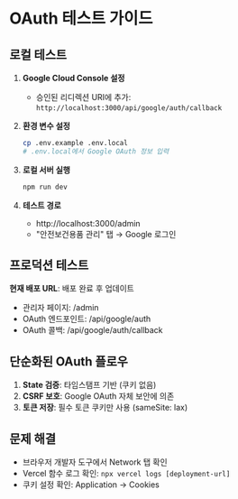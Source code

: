 # OAuth 테스트 가이드

## 로컬 테스트

1. **Google Cloud Console 설정**
   - 승인된 리디렉션 URI에 추가: `http://localhost:3000/api/google/auth/callback`

2. **환경 변수 설정**
   ```bash
   cp .env.example .env.local
   # .env.local에서 Google OAuth 정보 입력
   ```

3. **로컬 서버 실행**
   ```bash
   npm run dev
   ```

4. **테스트 경로**
   - http://localhost:3000/admin
   - "안전보건용품 관리" 탭 → Google 로그인

## 프로덕션 테스트

**현재 배포 URL**: 배포 완료 후 업데이트
- 관리자 페이지: /admin
- OAuth 엔드포인트: /api/google/auth
- OAuth 콜백: /api/google/auth/callback

## 단순화된 OAuth 플로우

1. **State 검증**: 타임스탬프 기반 (쿠키 없음)
2. **CSRF 보호**: Google OAuth 자체 보안에 의존
3. **토큰 저장**: 필수 토큰 쿠키만 사용 (sameSite: lax)

## 문제 해결

- 브라우저 개발자 도구에서 Network 탭 확인
- Vercel 함수 로그 확인: `npx vercel logs [deployment-url]`
- 쿠키 설정 확인: Application → Cookies